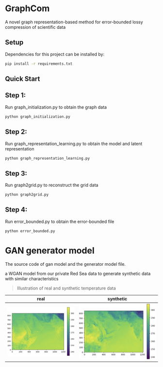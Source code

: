 # GraphCom
A novel graph representation-based method for error-bounded lossy compression of scientific data

## Setup
Dependencies for this project can be installed by:

```bash
pip install -r requirements.txt
```
## Quick Start

## Step 1:
Run graph_initialization.py to obtain the graph data
```bash
python graph_initialization.py
```

## Step 2:
Run graph_representation_learning.py to obtain the model and latent representation
```bash
python graph_representation_learning.py
```

## Step 3:
Run graph2grid.py to reconstruct the grid data 
```bash
python graph2grid.py
```

## Step 4:
Run error_bounded.py to obtain the error-bounded file 
```bash
python error_bounded.py
```

# GAN generator model
The source code of gan model and the generator model file.

a WGAN model from our private Red Sea data to generate synthetic data with similar characteristics

> Illustration of real and synthetic temperature data

| real | synthetic |
|---|---|
| ![real](./figures/raw-t10.png) | ![synthetic](./figures/gan-t0.png) |

